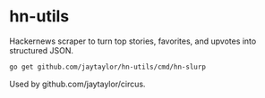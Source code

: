 # hn-utils

Hackernews scraper to turn top stories, favorites, and upvotes into structured JSON.

```bash
go get github.com/jaytaylor/hn-utils/cmd/hn-slurp
```

Used by github.com/jaytaylor/circus.
